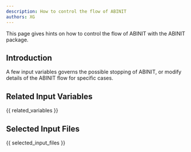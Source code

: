 ```yaml
---
description: How to control the flow of ABINIT
authors: XG
---
```


This page gives hints on how to control the flow of ABINIT with the ABINIT package.

## Introduction

A few input variables governs the possible stopping of ABINIT, or modify
details of the ABINIT flow for specific cases.

## Related Input Variables

{{ related_variables }}

## Selected Input Files

{{ selected_input_files }}


